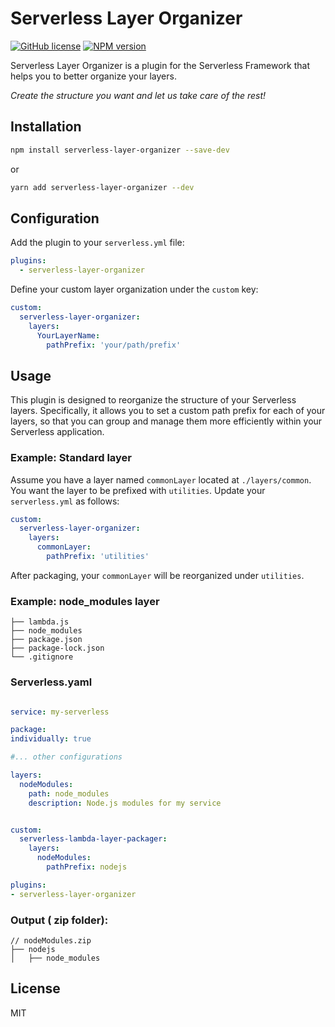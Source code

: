 # Serverless Layer Organizer

[![GitHub license](https://img.shields.io/github/license/iwaduarte/cross-post)](./LICENSE) [![NPM version](https://img.shields.io/npm/v/serverless-layer-organizer)](https://www.npmjs.com/package/serverless-layer-organizer)

Serverless Layer Organizer is a plugin for the Serverless Framework that helps you to better organize your layers.  

_Create the structure you want and let us take care of the rest!_

## Installation

```bash
npm install serverless-layer-organizer --save-dev
```
or
```bash
yarn add serverless-layer-organizer --dev
```

## Configuration

Add the plugin to your `serverless.yml` file:

```yaml
plugins:
  - serverless-layer-organizer
```

Define your custom layer organization under the `custom` key:

```yaml
custom:
  serverless-layer-organizer:
    layers:
      YourLayerName:
        pathPrefix: 'your/path/prefix'
```

## Usage

This plugin is designed to reorganize the structure of your Serverless layers. Specifically, it allows you to set a custom path prefix for each of your layers, so that you can group and manage them more efficiently within your Serverless application.

### Example: Standard layer

Assume you have a layer named `commonLayer` located at `./layers/common`. You want the layer to be prefixed with `utilities`. Update your `serverless.yml` as follows:

```yaml
custom:
  serverless-layer-organizer:
    layers:
      commonLayer:
        pathPrefix: 'utilities'
```

After packaging, your `commonLayer` will be reorganized under `utilities`.


### Example: node_modules layer
```
├── lambda.js
├── node_modules
├── package.json
├── package-lock.json
└── .gitignore
```

### Serverless.yaml

```yaml

service: my-serverless

package:
individually: true

#... other configurations

layers:
  nodeModules:
    path: node_modules
    description: Node.js modules for my service


custom:
  serverless-lambda-layer-packager:
    layers:
      nodeModules:
        pathPrefix: nodejs

plugins:
- serverless-layer-organizer
```

### Output ( zip folder):
```
// nodeModules.zip
├── nodejs
│   ├── node_modules

```

## License

MIT


### 